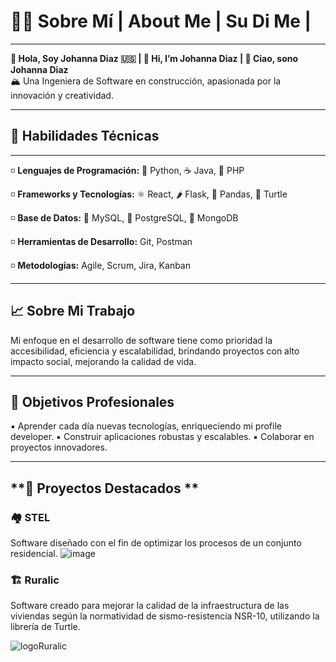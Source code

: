 # 👩‍💻 Sobre Mí | About Me | Su Di Me  |
______________________________________________________________________________________________________________
**👋 Hola, Soy Johanna Diaz 🇺🇸 | 👋 Hi, I’m Johanna Diaz  | 👋 Ciao, sono Johanna Diaz**  
🏔️ Una Ingeniera de Software en construcción, apasionada por la innovación y creatividad.
______________________________________________________________________________________________________________ 

## 🚀 __Habilidades Técnicas__
______________________________________________________________________________________________________________
◽ **Lenguajes de Programación:** 🐍 Python, ☕ Java, 🐘 PHP  

◽ **Frameworks y Tecnologías:** ⚛️ React, 🌶️ Flask, 🐼 Pandas, 🐢 Turtle  

◽ **Base de Datos:** 🐬 MySQL, 🐘 PostgreSQL, 🍃 MongoDB  

◽ **Herramientas de Desarrollo:** Git, Postman  

◽ **Metodologías:** Agile, Scrum, Jira, Kanban  
_____________________________________________________________________________________________________________
## 📈 __Sobre Mi Trabajo__

Mi enfoque en el desarrollo de software tiene como prioridad la accesibilidad, eficiencia y escalabilidad, 
brindando proyectos con alto impacto social, mejorando la calidad de vida.
_____________________________________________________________________________________________________________
## 🎯 __Objetivos Profesionales__

▪ Aprender cada día nuevas tecnologías, enriqueciendo mi profile developer.
▪️ Construir aplicaciones robustas y escalables.
▪️ Colaborar en proyectos innovadores.
_____________________________________________________________________________________________________________
## **📌 Proyectos Destacados **

### 🏘️ __STEL__   
Software diseñado con el fin de optimizar los procesos de un conjunto residencial. 
![image](https://github.com/user-attachments/assets/69a53bc7-0c44-43d5-83c6-75cb3de44413)

### 🏗️ __Ruralic__ 
Software creado para mejorar la calidad de la infraestructura de las viviendas según la
normatividad de sismo-resistencia NSR-10, utilizando la librería de Turtle.

![logoRuralic](https://github.com/user-attachments/assets/fcb94f23-1fdc-41c5-9db1-2af3acd2f590)




<!---
JohannaDiazDev/JohannaDiazDev is a ✨ special ✨ repository because its `README.md` (this file) appears on your GitHub profile.
You can click the Preview link to take a look at your changes.
--->
